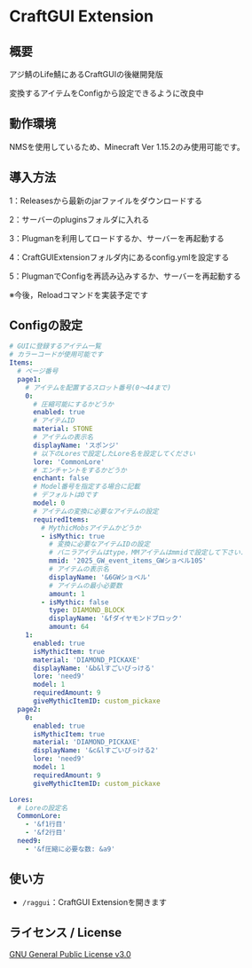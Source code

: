 # CraftGUI Extension

## 概要
アジ鯖のLife鯖にあるCraftGUIの後継開発版

変換するアイテムをConfigから設定できるように改良中

## 動作環境
NMSを使用しているため、Minecraft Ver 1.15.2のみ使用可能です。

## 導入方法
1：Releasesから最新のjarファイルをダウンロードする

2：サーバーのpluginsフォルダに入れる

3：Plugmanを利用してロードするか、サーバーを再起動する

4：CraftGUIExtensionフォルダ内にあるconfig.ymlを設定する

5：PlugmanでConfigを再読み込みするか、サーバーを再起動する

※今後，Reloadコマンドを実装予定です

## Configの設定
```yaml
# GUIに登録するアイテム一覧
# カラーコードが使用可能です
Items:
  # ページ番号
  page1:
    # アイテムを配置するスロット番号(0～44まで)
    0:
      # 圧縮可能にするかどうか
      enabled: true
      # アイテムID
      material: STONE
      # アイテムの表示名
      displayName: 'スポンジ'
      # 以下のLoresで設定したLore名を設定してください
      lore: 'CommonLore'
      # エンチャントをするかどうか
      enchant: false
      # Model番号を指定する場合に記載
      # デフォルトは0です
      model: 0
      # アイテムの変換に必要なアイテムの設定
      requiredItems:
        # MythicMobsアイテムかどうか
        - isMythic: true
          # 変換に必要なアイテムIDの設定
          # バニラアイテムはtype，MMアイテムはmmidで設定して下さい．
          mmid: '2025_GW_event_items_GWショベル10S'
          # アイテムの表示名
          displayName: '&6GWショベル'
          # アイテムの最小必要数
          amount: 1
        - isMythic: false
          type: DIAMOND_BLOCK
          displayName: '&fダイヤモンドブロック'
          amount: 64
    1:
      enabled: true
      isMythicItem: true
      material: 'DIAMOND_PICKAXE'
      displayName: '&b&lすごいぴっける'
      lore: 'need9'
      model: 1
      requiredAmount: 9
      giveMythicItemID: custom_pickaxe
  page2:
    0:
      enabled: true
      isMythicItem: true
      material: 'DIAMOND_PICKAXE'
      displayName: '&c&lすごいぴっける2'
      lore: 'need9'
      model: 1
      requiredAmount: 9
      giveMythicItemID: custom_pickaxe

Lores:
  # Loreの設定名
  CommonLore:
    - '&f1行目'
    - '&f2行目'
  need9:
    - '&f圧縮に必要な数: &a9'
```

## 使い方
- `/raggui`：CraftGUI Extensionを開きます

## ライセンス / License
[GNU General Public License v3.0](LICENSE)
